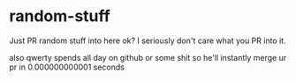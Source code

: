 # random-stuff
Just PR random stuff into here ok? I seriously don't care what you PR into it.  

also qwerty spends all day on github or some shit so he'll instantly merge ur pr in 0.000000000001 seconds
